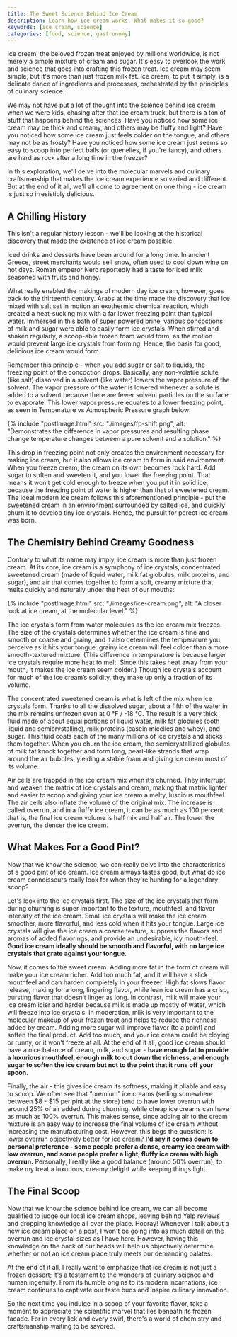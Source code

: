 ```yaml
---
title: The Sweet Science Behind Ice Cream
description: Learn how ice cream works. What makes it so good?
keywords: [ice cream, science]
categories: [food, science, gastronomy]
---
```


Ice cream, the beloved frozen treat enjoyed by millions worldwide, is not merely a simple mixture of cream and sugar. It's easy to overlook the work and science that goes into crafting this frozen treat. Ice cream may seem simple, but it's more than just frozen milk fat. Ice cream, to put it simply, is a delicate dance of ingredients and processes, orchestrated by the principles of culinary science. 

We may not have put a lot of thought into the science behind ice cream when we were kids, chasing after that ice cream truck, but there is a ton of stuff that happens behind the sciences. Have you noticed how some ice cream may be thick and creamy, and others may be fluffy and light? Have you noticed how some ice cream just feels colder on the tongue, and others may not be as frosty? Have you noticed how some ice cream just seems so easy to scoop into perfect balls (or quenelles, if you're fancy), and others are hard as rock after a long time in the freezer?

In this exploration, we'll delve into the molecular marvels and culinary craftsmanship that makes the ice cream experience so varied and different. But at the end of it all, we'll all come to agreement on one thing - ice cream is just so irresistibly delicious.

## A Chilling History

This isn't a regular history lesson - we'll be looking at the historical discovery that made the existence of ice cream possible.

Iced drinks and desserts have been around for a long time. In ancient Greece, street merchants would sell snow, often used to cool down wine on hot days. Roman emperor Nero reportedly had a taste for iced milk seasoned with fruits and honey. 

What really enabled the makings of modern day ice cream, however, goes back to the thirteenth century. Arabs at the time made the discovery that ice mixed with salt set in motion an exothermic chemical reaction, which created a heat-sucking mix with a far lower freezing point than typical water. Immersed in this bath of super powered brine, various concoctions of milk and sugar were able to easily form ice crystals. When stirred and shaken regularly, a scoop-able frozen foam would form, as the motion would prevent large ice crystals from forming. Hence, the basis for good, delicious ice cream would form.

Remember this principle - when you add sugar or salt to liquids, the freezing point of the concoction drops. Basically, any non-volatile solute (like salt) dissolved in a solvent (like water) lowers the vapor pressure of the solvent. The vapor pressure of the water is lowered whenever a solute is added to a solvent because there are fewer solvent particles on the surface to evaporate. This lower vapor pressure equates to a lower freezing point, as seen in Temperature vs Atmospheric Pressure graph below:

{% include "postImage.html" src: "./images/fp-shift.png", alt: "Demonstrates the difference in vapor pressures and resulting phase change temperature changes between a pure solvent and a solution." %}

This drop in freezing point not only creates the environment necessary for making ice cream, but it also allows ice cream to form in said environment. When you freeze cream, the cream on its own becomes rock hard. Add sugar to soften and sweeten it, and you lower the freezing point. That means it won’t get cold enough to freeze when you put it in solid ice, because the freezing point of water is higher than that of sweetened cream. The ideal modern ice cream follows this aforementioned principle - put the sweetened cream in an environment surrounded by salted ice, and quickly churn it to develop tiny ice crystals. Hence, the pursuit for perect ice cream was born.

## The Chemistry Behind Creamy Goodness

Contrary to what its name may imply, ice cream is more than just frozen cream. At its core, ice cream is a symphony of ice crystals, concentrated sweetened cream (made of liquid water, milk fat globules, milk proteins, and sugar), and air that comes together to form a soft, creamy mixture that melts quickly and naturally under the heat of our mouths:

{% include "postImage.html" src: "./images/ice-cream.png", alt: "A closer look at ice cream, at the molecular level." %}

The ice crystals form from water molecules as the ice cream mix freezes. The size of the crystals determines whether the ice cream is fine and smooth or coarse and grainy, and it also determines the temperature you perceive as it hits your tongue: grainy ice cream will feel colder than a more smooth-textured mixture. (This difference in temperature is because larger ice crystals require more heat to melt. Since this takes heat away from your mouth, it makes the ice cream seem colder.) Though ice crystals account for much of the ice cream’s solidity, they make up only a fraction of its volume.

The concentrated sweetened cream is what is left of the mix when ice crystals form. Thanks to all the dissolved sugar, about a fifth of the water in the mix remains unfrozen even at 0 °F / -18 °C. The result is a very thick fluid made of about equal portions of liquid water, milk fat globules (both liquid and semicrystalline), milk proteins (casein micelles and whey), and sugar. This fluid coats each of the many millions of ice crystals and sticks them together. When you churn the ice cream, the semicrystallized globules of milk fat knock together and form long, pearl-like strands that wrap around the air bubbles, yielding a stable foam and giving ice cream most of its volume.

Air cells are trapped in the ice cream mix when it’s churned. They interrupt and weaken the matrix of ice crystals and cream, making that matrix lighter and easier to scoop and giving your ice cream a melty, luscious mouthfeel. The air cells also inflate the volume of the original mix. The increase is called overrun, and in a fluffy ice cream, it can be as much as 100 percent: that is, the final ice cream volume is half mix and half air. The lower the overrun, the denser the ice cream.

## What Makes For a Good Pint?

Now that we know the science, we can really delve into the characteristics of a good pint of ice cream. Ice cream always tastes good, but what do ice cream connoisseurs really look for when they're hunting for a legendary scoop? 

Let's look into the ice crystals first. The size of the ice crystals that form during churning is super important to the texture, mouthfeel, and flavor intensity of the ice cream. Small ice crystals will make the ice cream smoother, more flavorful, and less cold when it hits your tongue. Large ice crystals will give the ice cream a coarse texture, suppress the flavors and aromas of added flavorings, and provide an undesirable, icy mouth-feel. **Good ice cream ideally should be smooth and flavorful, with no large ice crystals that grate against your tongue.** 

Now, it comes to the sweet cream. Adding more fat in the form of cream will make your ice cream richer. Add too much fat, and it will have a slick mouthfeel and can harden completely in your freezer. High fat slows flavor release, making for a long, lingering flavor, while lean ice cream has a crisp, bursting flavor that doesn’t linger as long. In contrast, milk will make your ice cream icier and harder because milk is made up mostly of water, which will freeze into ice crystals. In moderation, milk is very important to the molecular makeup of your frozen treat and helps to reduce the richness added by cream. Adding more sugar will improve flavor (to a point) and soften the final product. Add too much, and your ice cream could be cloying or runny, or it won’t freeze at all. At the end of it all, good ice cream should have a nice balance of cream, milk, and sugar - **have enough fat to provide a luxurious mouthfeel, enough milk to cut down the richness, and enough sugar to soften the ice cream but not to the point that it runs off your spoon.**

Finally, the air - this gives ice cream its softness, making it pliable and easy to scoop. We often see that “premium” ice creams (selling somewhere between $8 - $15 per pint at the store) tend to have lower overrun with around 25% of air added during churning, while cheap ice creams can have as much as 100% overrun. This makes sense, since adding air to the cream mixture is an easy way to increase the final volume of ice cream without increasing the manufacturing cost. However, this begs the question: is lower overrun objectively better for ice cream? **I'd say it comes down to personal preference - some people prefer a dense, creamy ice cream with low overrun, and some people prefer a light, fluffy ice cream with high overrun.** Personally, I really like a good balance (around 50% overrun), to make my treat a luxurious, creamy delight while keeping things light.

## The Final Scoop

Now that we know the science behind ice cream, we can all become qualified to judge our local ice cream shops, leaving behind Yelp reviews and dropping knowledge all over the place. Hooray! Whenever I talk about a new ice cream place on a post, I won't be going into as much detail on the overrun and ice crystal sizes as I have here. However, having this knowledge on the back of our heads will help us objectively determine whether or not an ice cream place truly meets our demanding palates.

At the end of it all, I really want to emphasize that ice cream is not just a frozen dessert; it's a testament to the wonders of culinary science and human ingenuity. From its humble origins to its modern incarnations, ice cream continues to captivate our taste buds and inspire culinary innovation.

So the next time you indulge in a scoop of your favorite flavor, take a moment to appreciate the scientific marvel that lies beneath its frozen facade. For in every lick and every swirl, there's a world of chemistry and craftsmanship waiting to be savored.